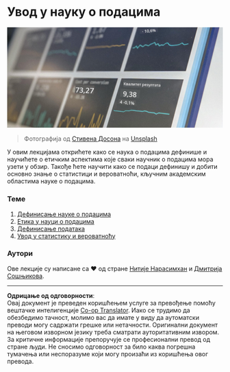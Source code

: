 <!--
CO_OP_TRANSLATOR_METADATA:
{
  "original_hash": "696a8474a01054281704cbfb09148949",
  "translation_date": "2025-08-30T19:17:39+00:00",
  "source_file": "1-Introduction/README.md",
  "language_code": "sr"
}
-->
# Увод у науку о подацима

![подаци у акцији](../../../translated_images/data.48e22bb7617d8d92188afbc4c48effb920ba79f5cebdc0652cd9f34bbbd90c18.sr.jpg)
> Фотографија од <a href="https://unsplash.com/@dawson2406?utm_source=unsplash&utm_medium=referral&utm_content=creditCopyText">Стивена Досона</a> на <a href="https://unsplash.com/s/photos/data?utm_source=unsplash&utm_medium=referral&utm_content=creditCopyText">Unsplash</a>
  
У овим лекцијама открићете како се наука о подацима дефинише и научићете о етичким аспектима које сваки научник о подацима мора узети у обзир. Такође ћете научити како се подаци дефинишу и добити основно знање о статистици и вероватноћи, кључним академским областима науке о подацима.

### Теме

1. [Дефинисање науке о подацима](01-defining-data-science/README.md)
2. [Етика у науци о подацима](02-ethics/README.md)
3. [Дефинисање података](03-defining-data/README.md)
4. [Увод у статистику и вероватноћу](04-stats-and-probability/README.md)

### Аутори

Ове лекције су написане са ❤️ од стране [Нитије Нарасимхан](https://twitter.com/nitya) и [Дмитрија Сошњикова](https://twitter.com/shwars).

---

**Одрицање од одговорности**:  
Овај документ је преведен коришћењем услуге за превођење помоћу вештачке интелигенције [Co-op Translator](https://github.com/Azure/co-op-translator). Иако се трудимо да обезбедимо тачност, молимо вас да имате у виду да аутоматски преводи могу садржати грешке или нетачности. Оригинални документ на његовом изворном језику треба сматрати ауторитативним извором. За критичне информације препоручује се професионални превод од стране људи. Не сносимо одговорност за било каква погрешна тумачења или неспоразуме који могу произаћи из коришћења овог превода.